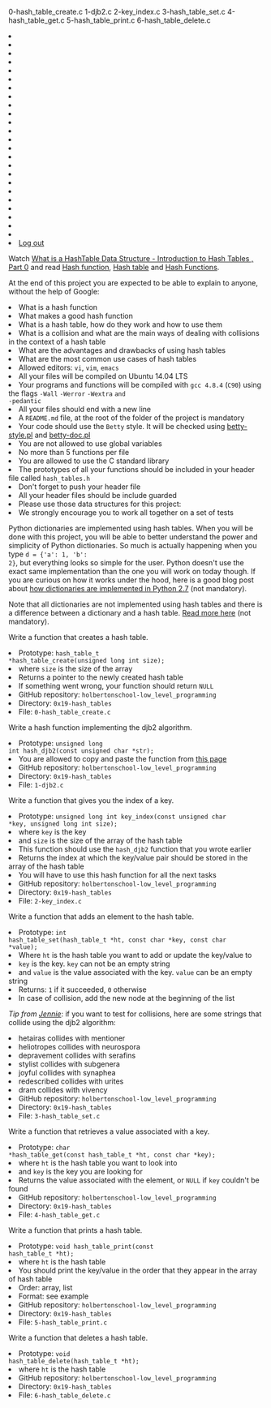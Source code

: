 0-hash_table_create.c
1-djb2.c
2-key_index.c
3-hash_table_set.c
4-hash_table_get.c
5-hash_table_print.c
6-hash_table_delete.c
	<li>
	<li>
	<li>
	<li>
	<li>
	<li>
	<li>
	<li>
	<li>
	<li>
	<li>
	<li>
	      <li>
	      <li>
	      <li>
	      <li>
	      <li>
	      <li>
	      <li>
	      <li>
	      <li>
	      <li>
	      <li>
	      <li>
		  <li><a rel="nofollow" data-method="delete" href="/auth/sign_out">Log out</a></li>
	<p>
	<p>
	<p>
	<p>
	  <p>Watch <a href="https://www.youtube.com/watch?v=MfhjkfocRR0">What is a HashTable Data Structure - Introduction to Hash Tables , Part 0</a> and read <a href="https://en.wikipedia.org/wiki/Hash_function">Hash function</a>, <a href="https://en.wikipedia.org/wiki/Hash_table">Hash table</a> and <a href="http://www.cse.yorku.ca/%7Eoz/hash.html">Hash Functions</a>.</p>
	  <p>At the end of this project you are expected to be able to explain to anyone, without the help of Google:</p>
	    <li>What is a hash function</li>
	    <li>What makes a good hash function</li>
	    <li>What is a hash table, how do they work and how to use them</li>
	    <li>What is a collision and what are the main ways of dealing with collisions in the context of a hash table</li>
	    <li>What are the advantages and drawbacks of using hash tables</li>
	    <li>What are the most common use cases of hash tables</li>
	    <li>Allowed editors: <code>vi</code>, <code>vim</code>, <code>emacs</code></li>
	    <li>All your files will be compiled on Ubuntu 14.04 LTS</li>
	    <li>Your programs and functions will be compiled with <code>gcc 4.8.4</code> (<code>C90</code>) using the flags <code>-Wall</code> <code>-Werror</code> <code>-Wextra</code> <code>and -pedantic</code></li>
	    <li>All your files should end with a new line</li>
	    <li>A <code>README.md</code> file, at the root of the folder of the project is mandatory</li>
	    <li>Your code should use the <code>Betty</code> style. It will be checked using <a href="https://github.com/holbertonschool/Betty/blob/master/betty-style.pl">betty-style.pl</a> and <a href="https://github.com/holbertonschool/Betty/blob/master/betty-doc.pl">betty-doc.pl</a></li>
	    <li>You are not allowed to use global variables</li>
	    <li>No more than 5 functions per file</li>
	    <li>You are allowed to use the C standard library</li>
	    <li>The prototypes of all your functions should be included in your header file called <code>hash_tables.h</code></li>
	    <li>Don&#39;t forget to push your header file</li>
	    <li>All your header files should be include guarded</li>
	    <li>Please use those data structures for this project:</li>
	    <li>We strongly encourage you to work all together on a set of tests</li>
	  <p>Python dictionaries are implemented using hash tables. When you will be done with this project, you will be able to better understand the power and simplicity of Python dictionaries. So much is actually happening when you type <code>d = {&#39;a&#39;: 1, &#39;b&#39;: 2}</code>, but everything looks so simple for the user. Python doesn&#39;t use the exact same implementation than the one you will work on today though. If you are curious on how it works under the hood, here is a good blog post about <a href="http://www.laurentluce.com/posts/python-dictionary-implementation/">how dictionaries are implemented in Python 2.7</a> (not mandatory).</p>
	  <p>Note that all dictionaries are not implemented using hash tables and there is a difference between a dictionary and a hash table. <a href="http://stackoverflow.com/questions/2061222/what-is-the-true-difference-between-a-dictionary-and-a-hash-table">Read more here</a> (not mandatory).</p>
	      <p>Write a function that creates a hash table.</p>
		<li>Prototype: <code>hash_table_t *hash_table_create(unsigned long int size);</code>
		    <li>where <code>size</code> is the size of the array</li>
		<li>Returns a pointer to the newly created hash table</li>
		<li>If something went wrong, your function should return <code>NULL</code></li>
		<li>GitHub repository: <code>holbertonschool-low_level_programming</code></li>
		<li>Directory: <code>0x19-hash_tables</code></li>
		<li>File: <code>0-hash_table_create.c</code></li>
	      <p>Write a hash function implementing the djb2 algorithm.</p>
		<li>Prototype: <code>unsigned long int hash_djb2(const unsigned char *str);</code></li>
		<li>You are allowed to copy and paste the function from <a href="http://www.cse.yorku.ca/%7Eoz/hash.html">this page</a></li>
		<li>GitHub repository: <code>holbertonschool-low_level_programming</code></li>
		<li>Directory: <code>0x19-hash_tables</code></li>
		<li>File: <code>1-djb2.c</code></li>
	      <p>Write a function that gives you the index of a key.</p>
		<li>Prototype: <code>unsigned long int key_index(const unsigned char *key, unsigned long int size);</code>
		    <li>where <code>key</code> is the key</li>
		    <li>and <code>size</code> is the size of the array of the hash table</li>
		<li>This function should use the <code>hash_djb2</code> function that you wrote earlier</li>
		<li>Returns the index at which the key/value pair should be stored in the array of the hash table</li>
		<li>You will have to use this hash function for all the next tasks</li>
		<li>GitHub repository: <code>holbertonschool-low_level_programming</code></li>
		<li>Directory: <code>0x19-hash_tables</code></li>
		<li>File: <code>2-key_index.c</code></li>
	      <p>Write a function that adds an element to the hash table.</p>
		<li>Prototype: <code>int hash_table_set(hash_table_t *ht, const char *key, const char *value);</code>
		    <li>Where <code>ht</code> is the hash table you want to add or update the key/value to</li>
		    <li><code>key</code> is the key. <code>key</code> can not be an empty string</li>
		    <li>and <code>value</code> is the value associated with the key. <code>value</code> can be an empty string</li>
		<li>Returns: <code>1</code> if it succeeded, <code>0</code> otherwise</li>
		<li>In case of collision, add the new node at the beginning of the list</li>
	      <p><em>Tip from <a href="https://twitter.com/JennieZChu">Jennie</a></em>: if you want to test for collisions, here are some strings that collide using the djb2 algorithm:</p>
		<li>hetairas collides with mentioner</li>
		<li>heliotropes collides with neurospora</li>
		<li>depravement collides with serafins</li>
		<li>stylist collides with subgenera</li>
		<li>joyful collides with synaphea</li>
		<li>redescribed collides with urites</li>
		<li>dram collides with vivency</li>
		<li>GitHub repository: <code>holbertonschool-low_level_programming</code></li>
		<li>Directory: <code>0x19-hash_tables</code></li>
		<li>File: <code>3-hash_table_set.c</code></li>
	      <p>Write a function that retrieves a value associated with a key.</p>
		<li>Prototype: <code>char *hash_table_get(const hash_table_t *ht, const char *key);</code>
		    <li>where <code>ht</code> is the hash table you want to look into</li>
		    <li>and <code>key</code> is the key you are looking for</li>
		<li>Returns the value associated with the element, or <code>NULL</code> if <code>key</code> couldn&#39;t be found</li>
		<li>GitHub repository: <code>holbertonschool-low_level_programming</code></li>
		<li>Directory: <code>0x19-hash_tables</code></li>
		<li>File: <code>4-hash_table_get.c</code></li>
	      <p>Write a function that prints a hash table.</p>
		<li>Prototype: <code>void hash_table_print(const hash_table_t *ht);</code>
		    <li>where <code>ht</code> is the hash table</li>
		<li>You should print the key/value in the order that they appear in the array of hash table
		    <li>Order: array, list</li>
		<li>Format: see example</li>
		<li>GitHub repository: <code>holbertonschool-low_level_programming</code></li>
		<li>Directory: <code>0x19-hash_tables</code></li>
		<li>File: <code>5-hash_table_print.c</code></li>
	      <p>Write a function that deletes a hash table.</p>
		<li>Prototype: <code>void hash_table_delete(hash_table_t *ht);</code>
		    <li>where <code>ht</code> is the hash table</li>
		<li>GitHub repository: <code>holbertonschool-low_level_programming</code></li>
		<li>Directory: <code>0x19-hash_tables</code></li>
		<li>File: <code>6-hash_table_delete.c</code></li>
